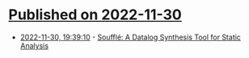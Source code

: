 # [Published on 2022-11-30](index.md)

* [2022-11-30, 19:39:10](https://news.ycombinator.com/item?id=33806419) - [Soufflé: A Datalog Synthesis Tool for Static Analysis](https://souffle-lang.github.io/index.html)
